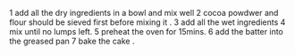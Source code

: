 1 add all the dry ingredients in a bowl and mix well
2 cocoa powdwer and flour should be sieved first before mixing it . 
3 add all the wet ingredients 
4 mix until no lumps left.
5 preheat  the oven for 15mins.
6 add the batter into the greased pan 
7 bake the cake .